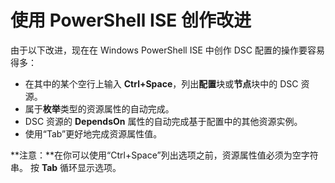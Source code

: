 # 使用 PowerShell ISE 创作改进

由于以下改进，现在在 Windows PowerShell ISE 中创作 DSC 配置的操作要容易得多：

- 在其中的某个空行上输入 **Ctrl+Space**，列出**配置**块或**节点**块中的 DSC 资源。
- 属于**枚举**类型的资源属性的自动完成。
- DSC 资源的 **DependsOn** 属性的自动完成基于配置中的其他资源实例。
- 使用“Tab”更好地完成资源属性值。

**注意：**在你可以使用“Ctrl+Space”列出选项之前，资源属性值必须为空字符串。 按 **Tab** 循环显示选项。


<!--HONumber=Jun16_HO4-->


